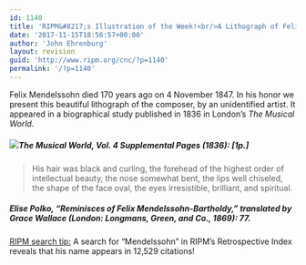 ```yaml
---
id: 1140
title: 'RIPM&#8217;s Illustration of the Week!<br/>A Lithograph of Felix Mendelssohn'
date: '2017-11-15T18:56:57+00:00'
author: 'John Ehrenburg'
layout: revision
guid: 'http://www.ripm.org/cnc/?p=1140'
permalink: '/?p=1140'
---
```


Felix Mendelssohn died 170 years ago on 4 November 1847. In his honor we present this beautiful lithograph of the composer, by an unidentified artist. It appeared in a biographical study published in 1836 in London’s *The Musical World.*

##### ![](http://www.ripm.org/cnc/wp-content/uploads/2017/11/1a-Mendelssohn.jpg)*The Musical World*, Vol. 4 Supplemental Pages (1836): \[1p.\]

> His hair was black and curling, the forehead of the highest order of intellectual beauty, the nose somewhat bent, the lips well chiseled, the shape of the face oval, the eyes irresistible, brilliant, and spiritual.

##### Elise Polko, “Reminisces of Felix Mendelssohn-Bartholdy,” translated by Grace Wallace (London: Longmans, Green, and Co., 1869): 77.

<u>RIPM search tip:</u> A search for “Mendelssohn” in RIPM’s Retrospective Index reveals that his name appears in 12,529 citations!